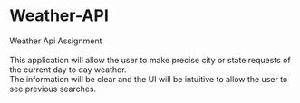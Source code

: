 # Weather-API
Weather Api Assignment
<br>
<br>
This application will allow the user to make precise city or state requests of the current day to day  weather.
<br>
The information will be clear and the UI will be intuitive to allow the user to see previous searches.
<br>
